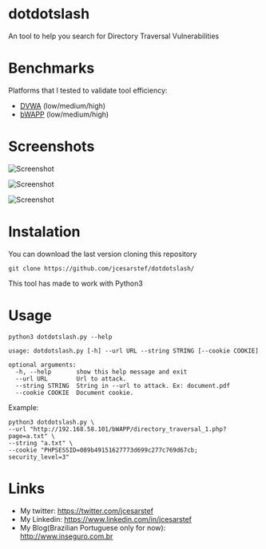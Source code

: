 # dotdotslash
An tool to help you search for Directory Traversal Vulnerabilities

# Benchmarks
Platforms that I tested to validate tool efficiency:
* [DVWA](https://github.com/ethicalhack3r/DVWA) (low/medium/high)
* [bWAPP](http://www.itsecgames.com/) (low/medium/high)


# Screenshots

![Screenshot](https://raw.githubusercontent.com/jcesarstef/dotdotslash/master/poc1.png)

![Screenshot](https://raw.githubusercontent.com/jcesarstef/dotdotslash/master/poc2.png)

![Screenshot](https://raw.githubusercontent.com/jcesarstef/dotdotslash/master/poc3.png)

# Instalation
You can download the last version cloning this repository

```
git clone https://github.com/jcesarstef/dotdotslash/
```

This tool has made to work with Python3

# Usage

```
python3 dotdotslash.py --help

usage: dotdotslash.py [-h] --url URL --string STRING [--cookie COOKIE]

optional arguments:
  -h, --help       show this help message and exit
  --url URL        Url to attack.
  --string STRING  String in --url to attack. Ex: document.pdf
  --cookie COOKIE  Document cookie.
```

Example:

```
python3 dotdotslash.py \
--url "http://192.168.58.101/bWAPP/directory_traversal_1.php?page=a.txt" \
--string "a.txt" \
--cookie "PHPSESSID=089b49151627773d699c277c769d67cb; security_level=3"

```
# Links
* My twitter: https://twitter.com/jcesarstef
* My Linkedin: https://www.linkedin.com/in/jcesarstef
* My Blog(Brazilian Portuguese only for now): http://www.inseguro.com.br
